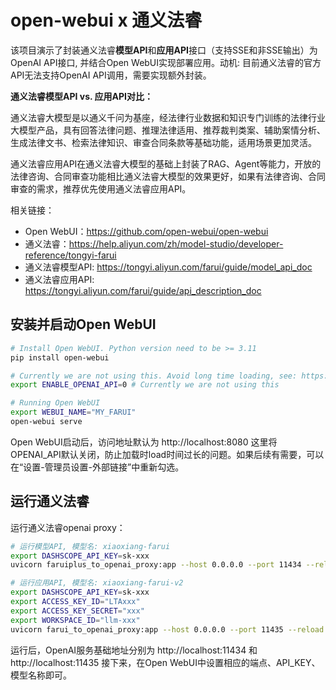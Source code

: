 # open-webui x 通义法睿
该项目演示了封装通义法睿**模型API**和**应用API**接口（支持SSE和非SSE输出）为OpenAI API接口, 并结合Open WebUI实现部署应用。动机: 目前通义法睿的官方API无法支持OpenAI API调用，需要实现额外封装。

**通义法睿模型API vs. 应用API对比：**

通义法睿大模型是以通义千问为基座，经法律行业数据和知识专门训练的法律行业大模型产品，具有回答法律问题、推理法律适用、推荐裁判类案、辅助案情分析、生成法律文书、检索法律知识、审查合同条款等基础功能，适用场景更加灵活。

通义法睿应用API在通义法睿大模型的基础上封装了RAG、Agent等能力，开放的法律咨询、合同审查功能相比通义法睿大模型的效果更好，如果有法律咨询、合同审查的需求，推荐优先使用通义法睿应用API。

相关链接：
- Open WebUI：https://github.com/open-webui/open-webui
- 通义法睿：https://help.aliyun.com/zh/model-studio/developer-reference/tongyi-farui
- 通义法睿模型API: https://tongyi.aliyun.com/farui/guide/model_api_doc
- 通义法睿应用API: https://tongyi.aliyun.com/farui/guide/api_description_doc


## 安装并启动Open WebUI
```bash
# Install Open WebUI. Python version need to be >= 3.11
pip install open-webui

# Currently we are not using this. Avoid long time loading, see: https://blog.kazoottt.top/posts/openwebui-long-loading-white-screen-solution/
export ENABLE_OPENAI_API=0 # Currently we are not using this

# Running Open WebUI
export WEBUI_NAME="MY_FARUI"
open-webui serve
```

Open WebUI启动后，访问地址默认为 http://localhost:8080
这里将OPENAI_API默认关闭，防止加载时load时间过长的问题。如果后续有需要，可以在“设置-管理员设置-外部链接”中重新勾选。

## 运行通义法睿

运行通义法睿openai proxy：

```bash
# 运行模型API, 模型名: xiaoxiang-farui
export DASHSCOPE_API_KEY=sk-xxx
uvicorn faruiplus_to_openai_proxy:app --host 0.0.0.0 --port 11434 --reload

# 运行应用API, 模型名: xiaoxiang-farui-v2
export DASHSCOPE_API_KEY=sk-xxx
export ACCESS_KEY_ID="LTAxxx"
export ACCESS_KEY_SECRET="xxx"
export WORKSPACE_ID="llm-xxx"
uvicorn farui_to_openai_proxy:app --host 0.0.0.0 --port 11435 --reload
```

运行后，OpenAI服务基础地址分别为 http://localhost:11434 和 http://localhost:11435
接下来，在Open WebUI中设置相应的端点、API_KEY、模型名称即可。
